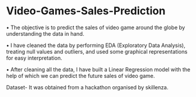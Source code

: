 # Video-Games-Sales-Prediction
•	The objective is to predict the sales of video game around the globe by understanding the data in hand.

•	I have cleaned the data by performing EDA (Exploratory Data Analysis), treating null values and outliers, and used some graphical representations for easy interpretation. 

•	After cleaning all the data, I have built a Linear Regression model with the help of which we can predict the future sales of video game.


Dataset- It was obtained from a hackathon organised by skillenza.
